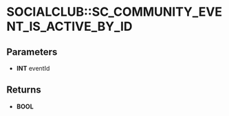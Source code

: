 # SOCIALCLUB::SC_COMMUNITY_EVENT_IS_ACTIVE_BY_ID

## Parameters
* **INT** eventId

## Returns
* **BOOL**
